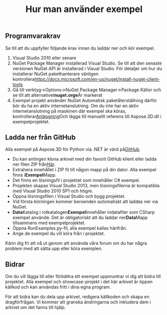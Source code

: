﻿---
title: Hur man använder exempel
type: docs
weight: 70
url: /sv/python-net/how-to-run-the-examples/
description: Här kommer vi att guida dig hur du kör exemplen Aspose.3D för Python via .NET.
---
## **Programvarakrav**
Se till att du uppfyller följande krav innan du laddar ner och kör exempel.

1. Visual Studio 2010 eller senare
1. NuGet Package Manager installerad Visual Studio. Se till att den senaste versionen NuGet API är installerad i Visual Studio. För detaljer om hur du installerar NuGet pakethanterare vänligen kontrollera<https://docs.microsoft.com/en-us/nuget/install-nuget-client-tools>
1. Gå till verktyg->Options->NuGet Package Manager->Package Källor och se till att alternativet**nuget.orge**Är markerat
1. Exempel projekt använder NuGet Automatisk paketåterställning därför bör du ha en aktiv internetanslutning. Om du inte har en aktiv internetanslutning på maskinen där exempel ska köras, kontrollerar[Anläggning](/3d/sv/python-net/installation/)Och lägga till manuellt referens till Aspose.3D.dll i exempelprojektet.
## **Ladda ner från GitHub**
Alla exempel på Aspose.3D för Python via .NET är värd på[GitHub](https://github.com/aspose-3d/Aspose.3D-for-.NET).

- Du kan antingen klona arkivet med din favorit GitHub klient eller ladda ner filen ZIP från[Här](https://github.com/aspose-3d/Aspose.3D-for-.NET/archive/master.zip).
- Extrahera innehållet i ZIP fil till någon mapp på din dator. Alla exempel finns i**Exempel**Mapp.
- Det finns en lösningsfil i projektet som innehåller C# exempel.
- Projekten skapas Visual Studio 2013, men lösningsfilerna är kompatibla med Visual Studio 2010 SP1 och högre.
- Öppna lösningsfilen i Visual Studio och bygg projektet.
- Vid första körningen kommer beroenden automatiskt att laddas ner via NuGet.
- **Data**Katalog i rotkatalogen**Exempel**Innehåller indatafiler som CSharp exempel använde. Det är obligatoriskt att du laddar ner**Data**Mapp tillsammans med exempelprojektet.
- Öppna RunExamples.py-fil, alla exempel kallas härifrån.
- Ange de exempel du vill köra från i projektet.

Känn dig fri att nå ut genom att använda våra forum om du har några problem med att sätta upp eller köra exemplen.
## **Bidrar**
Om du vill lägga till eller förbättra ett exempel uppmuntrar vi dig att bidra till projektet. Alla exempel och showcase-projekt i det här arkivet är öppen källkod och kan användas fritt i dina egna program.

För att bidra kan du dela upp arkivet, redigera källkoden och skapa en dragförfrågan. Vi kommer att granska ändringarna och inkludera dem i arkivet om det fanns till hjälp.
